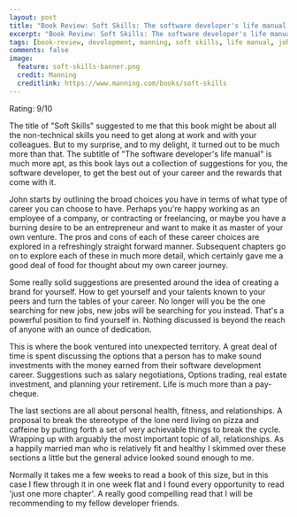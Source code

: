 ```yaml
---
layout: post
title: "Book Review: Soft Skills: The software developer's life manual by John Sonmez"
excerpt: "Book Review: Soft Skills: The software developer's life manual - by John Sonmez"
tags: [book-review, development, manning, soft skills, life manual, john sonmez]
comments: false
image:
  feature: soft-skills-banner.png
  credit: Manning
  creditlink: https://www.manning.com/books/soft-skills
---
```


Rating: 9/10

The title of "Soft Skills" suggested to me that this book might be about all the non-technical skills you need to get along at work and with your colleagues. But to my surprise, and to my delight, it turned out to be much more than that. The subtitle of "The software developer's life manual" is much more apt, as this book lays out a collection of suggestions for you, the software developer, to get the best out of your career and the rewards that come with it.

John starts by outlining the broad choices you have in terms of what type of career you can choose to have. Perhaps you're happy working as an employee of a company, or contracting or freelancing, or maybe you have a burning desire to be an entrepreneur and want to make it as master of your own venture. The pros and cons of each of these career choices are explored in a refreshingly straight forward manner. Subsequent chapters go on to explore each of these in much more detail, which certainly gave me a good deal of food for thought about my own career journey.

Some really solid suggestions are presented around the idea of creating a brand for yourself. How to get yourself and your talents known to your peers and turn the tables of your career. No longer will you be the one searching for new jobs, new jobs will be searching for you instead. That's a powerful position to find yourself in. Nothing discussed is beyond the reach of anyone with an ounce of dedication.

This is where the book ventured into unexpected territory. A great deal of time is spent discussing the options that a person has to make sound investments with the money earned from their software development career. Suggestions such as salary negotiations, Options trading, real estate investment, and planning your retirement. Life is much more than a pay-cheque.

The last sections are all about personal health, fitness, and relationships. A proposal to break the stereotype of the lone nerd living on pizza and caffeine by putting forth a set of very achievable things to break the cycle. Wrapping up with arguably the most important topic of all, relationships. As a happily married man who is relatively fit and healthy I skimmed over these sections a little but the general advice looked sound enough to me.

Normally it takes me a few weeks to read a book of this size, but in this case I flew through it in one week flat and I found every opportunity to read 'just one more chapter'. A really good compelling read that I will be recommending to my fellow developer friends.

